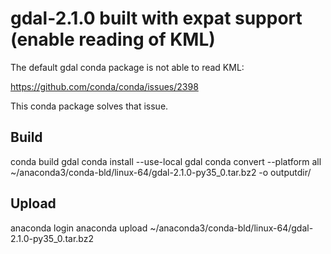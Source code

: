 # gdal-2.1.0 built with expat support (enable reading of KML)
The default gdal conda package is not able to read KML:

https://github.com/conda/conda/issues/2398

This conda package solves that issue.

## Build
conda build gdal
conda install --use-local gdal
conda convert --platform all ~/anaconda3/conda-bld/linux-64/gdal-2.1.0-py35_0.tar.bz2 -o outputdir/

## Upload
anaconda login
anaconda upload ~/anaconda3/conda-bld/linux-64/gdal-2.1.0-py35_0.tar.bz2
